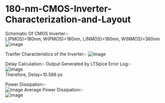 # 180-nm-CMOS-Inverter-Characterization-and-Layout
Schematic Of CMOS Inverter:-  
L(PMOS)=180nm, W(PMOS)=180nm, L(NMOS)=180nm, W(NMOS)=360nm  
![image](https://github.com/user-attachments/assets/657a76b4-3073-43da-b141-b2112b8050ef)

Tranfer Characteristics of the Inverter:-
![image](https://github.com/user-attachments/assets/f0afa1b0-aa1a-42b1-8c5d-d6ac430ecbf5)

Delay Calculation:-
Output Generated by LTSpice Error Log:-  
![image](https://github.com/user-attachments/assets/15921188-2c24-4dc3-8dd4-aca923bd96ee)  
Therefore, Delay=10.586 ps  

Power Dissipation:-  
![image](https://github.com/user-attachments/assets/ea3c631e-fc1d-446c-b2dc-22976f6de3ee)
Average Power Dissipation:-  
![image](https://github.com/user-attachments/assets/aeabbd5a-6bfd-470f-8934-34be0e8e204c)  





